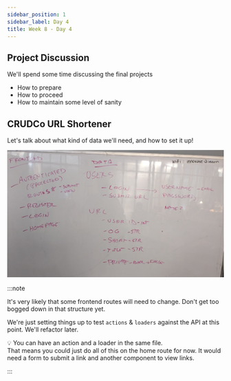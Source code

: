 ```yaml
---
sidebar_position: 1
sidebar_label: Day 4
title: Week 8 - Day 4
---
```


<!-- markdownlint-disable no-trailing-punctuation -->

## Project Discussion

We'll spend some time discussing the final projects

- How to prepare
- How to proceed
- How to maintain some level of sanity

## CRUDCo URL Shortener

Let's talk about what kind of data we'll need, and how to set it up!

![Class Whiteboard](./img/mvp_whiteboard.jpg)

:::note

It's very likely that some frontend routes will need to change. Don't get too bogged down in that structure yet.

We're just setting things up to test `actions` & `loaders` against the API at this point. We'll refactor later.

:bulb: You can have an action and a loader in the same file.<br/>That means you could just do all of this on the home route for now. It would need a form to submit a link and another component to view links.

:::